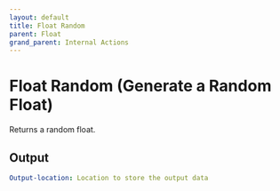 ```yaml
---
layout: default
title: Float Random
parent: Float
grand_parent: Internal Actions
---
```

# Float Random (Generate a Random Float)
Returns a random float.

## Output
```yaml
Output-location: Location to store the output data
```
